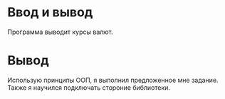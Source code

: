# Ввод и вывод
Программа выводит курсы валют.
# Вывод
Использую принципы ООП, я выполнил предложенное мне задание. Также я научился подключать стороние библиотеки.